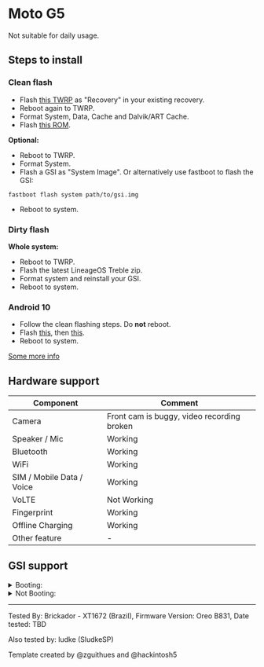 # Moto G5

Not suitable for daily usage.

## Steps to install

### Clean flash
* Flash [this TWRP](https://drive.google.com/open?id=1XqpR6vYEbSXKZFD7StXc69jsh6YAOr3m) as "Recovery" in your existing recovery.
* Reboot again to TWRP.
* Format System, Data, Cache and Dalvik/ART Cache.
* Flash [this ROM](https://drive.google.com/a/al.educacao.sp.gov.br/uc?id=1onmjOKJAPFeiws8MXTyeMGwIIF6gguYj&export=download).

**Optional:**
* Reboot to TWRP.
* Format System.
* Flash a GSI as "System Image". Or alternatively use fastboot to flash the GSI:
```
fastboot flash system path/to/gsi.img
```
* Reboot to system.

### Dirty flash

**Whole system:**
* Reboot to TWRP.
* Flash the latest LineageOS Treble zip.
* Format system and reinstall your GSI.
* Reboot to system.

### Android 10
* Follow the clean flashing steps. Do **not** reboot.
* Flash [this](https://github.com/montanadevelopment/releases/releases/download/Android10Fixes-1/allzygotefix2.zip), then [this](https://github.com/montanadevelopment/releases/releases/download/Android10Fixes-1/lagfix-for-a_and_ab.zip).
* Reboot to system.

[Some more info](https://t.me/g5treble)

## Hardware support

| Component                 |      Comment                                              |
|---------------------------|-----------------------------------------------------------|
| Camera                    | Front cam is buggy, video recording broken                |
| Speaker / Mic             | Working                                                   |
| Bluetooth                 | Working                                                   |
| WiFi                      | Working                                                   |
| SIM / Mobile Data / Voice | Working                                                   |
| VoLTE                     | Not Working                                               |
| Fingerprint               | Working                                                   |
| Offline Charging          | Working                                                   |
| Other feature             | -                                                         |

## GSI support

<details><summary>Booting:</summary>
<p>

TBD
</p>
</details>

<details><summary>Not Booting:</summary>
<p>

TBD
</p>
</details>

---

Tested By: Brickador - XT1672 (Brazil), Firmware Version: Oreo B831, Date tested: TBD

Also tested by: ludke (SludkeSP)

Template created by @zguithues and @hackintosh5